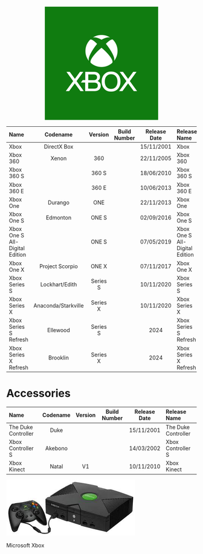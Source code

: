 <p align="center">
  <img src="https://github.com/InstallingEverything/MicrosoftBuildNumbers/blob/main/Images/Xbox/XboxLogo.png" />
</p>


| Name                                                   | Codename          | Version | Build Number      | Release Date | Release Name                                             |
| :----------------------------------------------------- | :---------------: | :-----: | :---------------: | :----------: | :------------------------------------------------------- |
| Xbox                                                   | DirectX Box       |         |                   |  15/11/2001  | Xbox                                                     |
| Xbox 360                                               | Xenon             | 360     |                   |  22/11/2005  | Xbox 360                                                 |
| Xbox 360 S                                             |                   | 360 S   |                   |  18/06/2010  | Xbox 360 S                                               |
| Xbox 360 E                                             |                   | 360 E   |                   |  10/06/2013  | Xbox 360 E                                               |
| Xbox One                                               | Durango           | ONE     |                   |  22/11/2013  | Xbox One                                                 |
| Xbox One S                                             | Edmonton          | ONE S   |                   |  02/09/2016  | Xbox One S                                               |
| Xbox One S All-Digital Edition                         |                   | ONE S   |                   |  07/05/2019  | Xbox One S All-Digital Edition                           |
| Xbox One X                                             |Project Scorpio    | ONE X   |                   |  07/11/2017  | Xbox One X                                               |
| Xbox Series S                                          |Lockhart/Edith     | Series S|                   |  10/11/2020  | Xbox Series S                                            |
| Xbox Series X                                          |Anaconda/Starkville| Series X|                   |  10/11/2020  | Xbox Series X                                            |
| Xbox Series S Refresh                                  |Ellewood           | Series S|                   |  2024        | Xbox Series S Refresh                                    |
| Xbox Series X Refresh                                  |Brooklin           | Series X|                   |  2024        | Xbox Series X Refresh                                    |

# **Accessories**

| Name                                                   | Codename          | Version | Build Number      | Release Date | Release Name                                             |
| :----------------------------------------------------- | :---------------: | :-----: | :---------------: | :----------: | :------------------------------------------------------- |
| The Duke Controller                                    |Duke               |         |                   |  15/11/2001  | The Duke Controller                                      |
| Xbox Controller S                                      |Akebono            |         |                   |  14/03/2002  | Xbox Controller S                                        |
| Xbox Kinect                                            |Natal              | V1      |                   |  10/11/2010  | Xbox Kinect                                              |


![Xbox](https://github.com/InstallingEverything/MicrosoftBuildNumbers/blob/main/Images/Xbox/XboxOG.jpeg)

Microsoft Xbox
